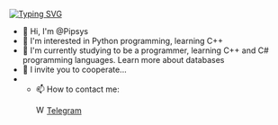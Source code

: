 [![Typing SVG](https://readme-typing-svg.herokuapp.com?color=%2336BCF7&lines=Computer+science+student)](https://git.io/typing-svg)
- 👋 Hi, I'm @Pipsys
- 👀 I'm interested in Python programming, learning C++
- 🌱 I'm currently studying to be a programmer, learning C++ and C# programming languages. Learn more about databases
- 💞️ I invite you to cooperate...
- - 📫 How to contact me: <p><img href="https://t.me/wwwpipsys" src="https://i.ibb.co/cv8sLC2/free-icon-telegram-2111646.png" width="15" height="15" alt="Weather forecast telegram bot"> 
   <a href="https://t.me/wwwpipsys">Telegram</a>
</p>

<!---
Pipsys/Pipsys is a ✨ special ✨ repository because its `README.md` (this file) appears in your GitHub profile.
You can click the "Preview" link to preview your changes.
--->
